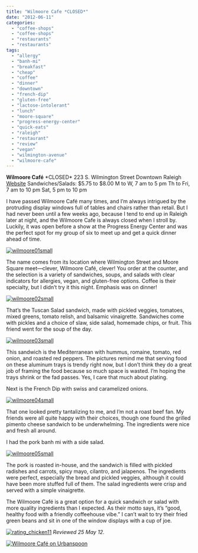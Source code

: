 ```yaml
---
title: "Wilmoore Cafe *CLOSED*"
date: "2012-06-11"
categories: 
  - "coffee-shops"
  - "coffee-shops"
  - "restaurants"
  - "restaurants"
tags: 
  - "allergy"
  - "banh-mi"
  - "breakfast"
  - "cheap"
  - "coffee"
  - "dinner"
  - "downtown"
  - "french-dip"
  - "gluten-free"
  - "lactose-intolerant"
  - "lunch"
  - "moore-square"
  - "progress-energy-center"
  - "quick-eats"
  - "raleigh"
  - "restaurant"
  - "review"
  - "vegan"
  - "wilmington-avenue"
  - "wilmoore-cafe"
---
```


**Wilmoore Café** \*CLOSED\* 223 S. Wilmington Street Downtown Raleigh [Website](http://wilmoorecafe.com/) Sandwiches/Salads: $5.75 to $8.00 M to W, 7 am to 5 pm Th to Fri, 7 am to 10 pm Sat, 5 pm to 10 pm

I have passed Wilmoore Café many times, and I’m always intrigued by the protruding display windows full of tables and chairs rather than retail. But I had never been until a few weeks ago, because I tend to end up in Raleigh later at night, and the Wilmoore Cafe is always closed when I stroll by. Luckily, it was open before a show at the Progress Energy Center and was the perfect spot for my group of six to meet up and get a quick dinner ahead of time.

[![](http://s3.amazonaws.com/thegourmez-wpmedia/2012/06/wilmoore01small.jpg "wilmoore01small")](http://s3.amazonaws.com/thegourmez-wpmedia/2012/06/wilmoore01small.jpg)

The name comes from its location where Wilmington Street and Moore Square meet—clever, Wilmoore Café, clever! You order at the counter, and the selection is a variety of sandwiches, soups, and salads with clear indicators for allergies, vegan, and gluten-free options. Coffee is their specialty, but I didn’t try it this night. Emphasis was on dinner!

[![](http://s3.amazonaws.com/thegourmez-wpmedia/2012/06/wilmoore02small.jpg "wilmoore02small")](http://s3.amazonaws.com/thegourmez-wpmedia/2012/06/wilmoore02small.jpg)

That’s the Tuscan Salad sandwich, made with pickled veggies, tomatoes, mixed greens, tomato relish, and balsamic vinaigrette. Sandwiches come with pickles and a choice of slaw, side salad, homemade chips, or fruit. This friend went for the soup of the day.

[![](http://s3.amazonaws.com/thegourmez-wpmedia/2012/06/wilmoore03small.jpg "wilmoore03small")](http://s3.amazonaws.com/thegourmez-wpmedia/2012/06/wilmoore03small.jpg)

This sandwich is the Mediterranean with hummus, romaine, tomato, red onion, and roasted red peppers. The pictures remind me that serving food on these aluminum trays is trendy right now, but I don’t think they do a great job of framing the food because so much space is wasted. I’m hoping the trays shrink or the fad passes. Yes, I care that much about plating.

Next is the French Dip with swiss and caramelized onions.

[![](http://s3.amazonaws.com/thegourmez-wpmedia/2012/06/wilmoore04small.jpg "wilmoore04small")](http://s3.amazonaws.com/thegourmez-wpmedia/2012/06/wilmoore04small.jpg)

That one looked pretty tantalizing to me, and I’m not a roast beef fan. My friends were all quite happy with their choices, though one found the grilled pimento cheese sandwich to be underwhelming. The ingredients were nice and fresh all around.

I had the pork banh mi with a side salad.

[![](http://s3.amazonaws.com/thegourmez-wpmedia/2012/06/wilmoore05small.jpg "wilmoore05small")](http://s3.amazonaws.com/thegourmez-wpmedia/2012/06/wilmoore05small.jpg)

The pork is roasted in-house, and the sandwich is filled with pickled radishes and carrots, spicy mayo, cilantro, and jalapenos. The ingredients were perfect, especially the bread and pickled veggies, although it could have been more stuffed full of them. The salad ingredients were crisp and served with a simple vinaigrette.

The Wilmoore Café is a great option for a quick sandwich or salad with more quality ingredients than I expected. As their motto says, it’s “good, healthy food with a friendly coffeehouse vibe.” I can’t wait to try their fried green beans and sit in one of the window displays with a cup of joe.

[![](http://s3.amazonaws.com/thegourmez-wpmedia/2009/02/rating_chicken11.gif "rating_chicken11")](http://s3.amazonaws.com/thegourmez-wpmedia/2009/02/rating_chicken11.gif) _Reviewed 25 May 12._

[![Wilmoore Café on Urbanspoon](http://www.urbanspoon.com/b/link/1616296/minilink.gif)](http://www.urbanspoon.com/r/25/1616296/restaurant/Inside-the-Beltline/Wilmoore-Cafe-Raleigh)
